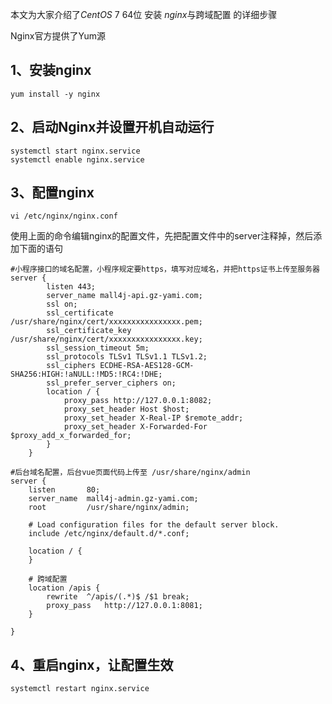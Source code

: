 本文为大家介绍了*CentOS* 7 64位 安装 *nginx*与跨域配置 的详细步骤

Nginx官方提供了Yum源

## 1、安装nginx

```shell
yum install -y nginx
```



## 2、启动Nginx并设置开机自动运行

```shell
systemctl start nginx.service
systemctl enable nginx.service
```



## 3、配置nginx

```
vi /etc/nginx/nginx.conf
```

使用上面的命令编辑nginx的配置文件，先把配置文件中的server注释掉，然后添加下面的语句

```nginx
#小程序接口的域名配置，小程序规定要https，填写对应域名，并把https证书上传至服务器
server {
        listen 443;
        server_name mall4j-api.gz-yami.com;
        ssl on;
        ssl_certificate     /usr/share/nginx/cert/xxxxxxxxxxxxxxxx.pem;
		ssl_certificate_key /usr/share/nginx/cert/xxxxxxxxxxxxxxxx.key;
        ssl_session_timeout 5m;
        ssl_protocols TLSv1 TLSv1.1 TLSv1.2;
        ssl_ciphers ECDHE-RSA-AES128-GCM-SHA256:HIGH:!aNULL:!MD5:!RC4:!DHE;
        ssl_prefer_server_ciphers on;
        location / {
            proxy_pass http://127.0.0.1:8082;
			proxy_set_header Host $host;
			proxy_set_header X-Real-IP $remote_addr;
			proxy_set_header X-Forwarded-For $proxy_add_x_forwarded_for;
        }
    }

#后台域名配置，后台vue页面代码上传至 /usr/share/nginx/admin
server {
    listen       80;
	server_name  mall4j-admin.gz-yami.com;
    root         /usr/share/nginx/admin;

    # Load configuration files for the default server block.
    include /etc/nginx/default.d/*.conf;

    location / {
    }
        
	# 跨域配置
	location /apis {
		rewrite  ^/apis/(.*)$ /$1 break;
		proxy_pass   http://127.0.0.1:8081;
    }
        
}
```



## 4、重启nginx，让配置生效

```shell
systemctl restart nginx.service
```

